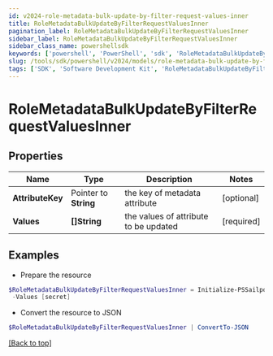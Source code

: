 ```yaml
---
id: v2024-role-metadata-bulk-update-by-filter-request-values-inner
title: RoleMetadataBulkUpdateByFilterRequestValuesInner
pagination_label: RoleMetadataBulkUpdateByFilterRequestValuesInner
sidebar_label: RoleMetadataBulkUpdateByFilterRequestValuesInner
sidebar_class_name: powershellsdk
keywords: ['powershell', 'PowerShell', 'sdk', 'RoleMetadataBulkUpdateByFilterRequestValuesInner'] 
slug: /tools/sdk/powershell/v2024/models/role-metadata-bulk-update-by-filter-request-values-inner
tags: ['SDK', 'Software Development Kit', 'RoleMetadataBulkUpdateByFilterRequestValuesInner']
---
```



# RoleMetadataBulkUpdateByFilterRequestValuesInner

## Properties

Name | Type | Description | Notes
------------ | ------------- | ------------- | -------------
**AttributeKey** |  Pointer to **String** | the key of metadata attribute | [optional] 
**Values** |  **[]String** | the values of attribute to be updated | [required]

## Examples

- Prepare the resource
```powershell
$RoleMetadataBulkUpdateByFilterRequestValuesInner = Initialize-PSSailpoint.V2024RoleMetadataBulkUpdateByFilterRequestValuesInner  -AttributeKey iscFederalClassifications `
 -Values [secret]
```

- Convert the resource to JSON
```powershell
$RoleMetadataBulkUpdateByFilterRequestValuesInner | ConvertTo-JSON
```


[[Back to top]](#) 

